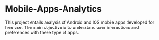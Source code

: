 # Mobile-Apps-Analytics
This project entails analysis of Android and IOS mobile apps developed for free use. The main objective is to understand user interactions and preferences with these type of apps.
